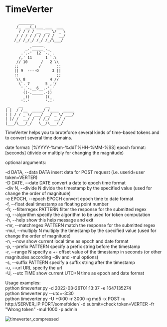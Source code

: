 
# TimeVerter

```
      _______              
     /_  __(_)___ ___  ___ 
      / / / / __ `__ \/ _ \
     / / / / / / / / /  __/
    /_/ /_/_/ /_/ /_/\___/
            _____
         _.'_____`._
       .'.-'  12 `-.`.
      /,' 11      1 `.\
     // 10      /   2 \\
    ;;         /       ::
    || 9  ----O      3 ||
    ::                 ;;
     \\ 8           4 //
      \`. 7       5 ,'/
       '.`-.__6__.-'.'
        ((-._____.-))
        _))       ((_
       '--'       '--'
 _    __          __           
| |  / /__  _____/ /____  _____
| | / / _ \/ ___/ __/ _ \/ ___/
| |/ /  __/ /  / /_/  __/ /    
|___/\___/_/   \__/\___/_/     
```

TimeVerter helps you to bruteforce several kinds of time-based tokens and to convert several time domains.

date format: [%YYYY-%mm-%ddT%HH-%MM-%SS]
epoch format: [seconds] (divide or multiply for changing the magnitude)

optional arguments:

-d DATA, --data DATA        insert data for POST request (i.e. userid=user token=VERTER)\
-D DATE, --date DATE        convert a date to epoch time format\
-div N, --divide N          divide the timestamp by the specified value (used for change the order of magnitude)\
-e EPOCH, --epoch EPOCH     convert epoch time to date format\
-f, --float                 deal timestamp as floating point number\
-fr, --filterregex PATTERN  filter the response for the submitted regex\
-g, --algorithm             specify the algorithm to be used for token computation\
-h, --help                  show this help message and exit\
-mr, --matchregex PATTERN   match the response for the submitted regex\
-mul, --multiply N          multiply the timestamp by the specified value (used for change the order of magnitude)\
-n, --now                   show current local time as epoch and date format\
-p, --prefix PATTERN        specify a prefix string before the timestamp\
-r, --range N               specify a +- offset value of the timestamp in seconds (or other magnitudes according -div and -mul options)\
-s, --suffix PATTERN        specify a suffix string after the timestamp\
-u, --url URL               specify the url\
-U, --utc TIME              show current UTC+N time as epoch and date format


Usage examples:\
python timeverter.py -d 2022-03-26T01:13:37 -e 1647135274\
python timeverter.py --utc=-3:30\
python timeverter.py -U +0:00 -r 3000 -g md5 -x POST -u http://SERVER_IP:PORT/somefolder/ -d submit=check token=VERTER -fr "Wrong token" -mul 1000 -p admin

![timeverter_compressed](https://user-images.githubusercontent.com/83867734/158685463-03612c7d-a3ec-4ad1-8236-8d47df7cd657.gif)
